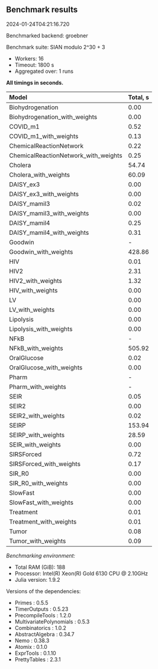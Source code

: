 ## Benchmark results

2024-01-24T04:21:16.720

Benchmarked backend: groebner

Benchmark suite: SIAN modulo 2^30 + 3

- Workers: 16
- Timeout: 1800 s
- Aggregated over: 1 runs

**All timings in seconds.**

|Model|Total, s|
|:----|---|
|Biohydrogenation|0.00|
|Biohydrogenation_with_weights|0.00|
|COVID_m1|0.52|
|COVID_m1_with_weights|0.13|
|ChemicalReactionNetwork|0.22|
|ChemicalReactionNetwork_with_weights|0.25|
|Cholera|54.74|
|Cholera_with_weights|60.09|
|DAISY_ex3|0.00|
|DAISY_ex3_with_weights|0.00|
|DAISY_mamil3|0.02|
|DAISY_mamil3_with_weights|0.00|
|DAISY_mamil4|0.25|
|DAISY_mamil4_with_weights|0.31|
|Goodwin| - |
|Goodwin_with_weights|428.86|
|HIV|0.01|
|HIV2|2.31|
|HIV2_with_weights|1.32|
|HIV_with_weights|0.00|
|LV|0.00|
|LV_with_weights|0.00|
|Lipolysis|0.00|
|Lipolysis_with_weights|0.00|
|NFkB| - |
|NFkB_with_weights|505.92|
|OralGlucose|0.02|
|OralGlucose_with_weights|0.00|
|Pharm| - |
|Pharm_with_weights| - |
|SEIR|0.05|
|SEIR2|0.00|
|SEIR2_with_weights|0.02|
|SEIRP|153.94|
|SEIRP_with_weights|28.59|
|SEIR_with_weights|0.00|
|SIRSForced|0.72|
|SIRSForced_with_weights|0.17|
|SIR_R0|0.00|
|SIR_R0_with_weights|0.00|
|SlowFast|0.00|
|SlowFast_with_weights|0.00|
|Treatment|0.01|
|Treatment_with_weights|0.01|
|Tumor|0.08|
|Tumor_with_weights|0.09|

*Benchmarking environment:*

* Total RAM (GiB): 188
* Processor: Intel(R) Xeon(R) Gold 6130 CPU @ 2.10GHz
* Julia version: 1.9.2

Versions of the dependencies:

* Primes : 0.5.5
* TimerOutputs : 0.5.23
* PrecompileTools : 1.2.0
* MultivariatePolynomials : 0.5.3
* Combinatorics : 1.0.2
* AbstractAlgebra : 0.34.7
* Nemo : 0.38.3
* Atomix : 0.1.0
* ExprTools : 0.1.10
* PrettyTables : 2.3.1
